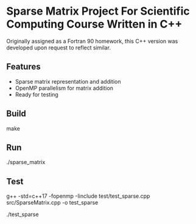 # Sparse Matrix Project For Scientific Computing Course Written in C++


Originally assigned as a Fortran 90 homework, this C++ version was developed upon request to reflect similar.


## Features

- Sparse matrix representation and addition
- OpenMP parallelism for matrix addition
- Ready for testing

## Build

make

## Run

./sparse_matrix

## Test

g++ -std=c++17 -fopenmp -Iinclude test/test_sparse.cpp src/SparseMatrix.cpp -o test_sparse

./test_sparse
